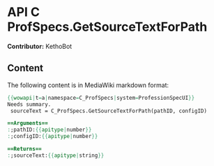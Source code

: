 # API C ProfSpecs.GetSourceTextForPath

**Contributor:** KethoBot

## Content

The following content is in MediaWiki markdown format:

```mediawiki
{{wowapi|t=a|namespace=C_ProfSpecs|system=ProfessionSpecUI}}
Needs summary.
 sourceText = C_ProfSpecs.GetSourceTextForPath(pathID, configID)

==Arguments==
:;pathID:{{apitype|number}}
:;configID:{{apitype|number}}

==Returns==
:;sourceText:{{apitype|string}}
```
